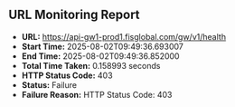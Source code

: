 ## URL Monitoring Report

- **URL:** https://api-gw1-prod1.fisglobal.com/gw/v1/health
- **Start Time:** 2025-08-02T09:49:36.693007
- **End Time:** 2025-08-02T09:49:36.852000
- **Total Time Taken:** 0.158993 seconds
- **HTTP Status Code:** 403
- **Status:** Failure
- **Failure Reason:** HTTP Status Code: 403
